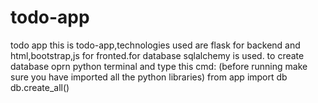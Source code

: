 # todo-app
todo app
this is todo-app,technologies used are flask for backend and html,bootstrap,js for fronted.for database sqlalchemy is used.
to create database oprn python terminal and type this cmd:
(before running make sure you have imported all the python libraries)
from app import db
db.create_all()
